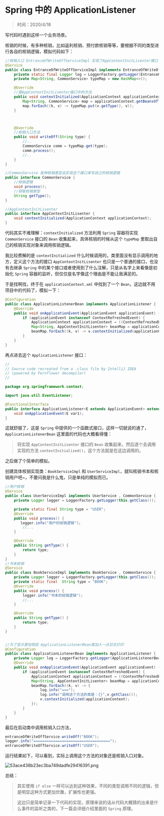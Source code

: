 # Spring 中的 ApplicationListener

> 时间：2020/4/18

写代码时遇到这样一个业务场景。

核销的时候，有多种核销，比如返利核销、预付款核销等等，要根据不同的类型进行各自的核销逻辑，模拟代码如下：

```java
//核销入口 EntranceOfWriteOffServiceImpl 实现了AppContextInitLisenter接口
@Service
public class EntranceOfWriteOffServiceImpl implements EntranceOfWriteOffService, AppContextInitLisenter {
    private static final Logger log = LoggerFactory.getLogger(EntranceOfWriteOffServiceImpl.class);
    private Map<String, CommonService> typeMap = new HashMap<>();

    @Override
    //是AppContextInitLisenter接口中的方法
    public void contextInitialized(ApplicationContext applicationContext) {
        Map<String, CommonService> map = applicationContext.getBeansOfType(CommonService.class);
        map.forEach((k, v) -> typeMap.put(v.getType(), v));
    }



    @Override
    //核销入口方法
    public void writeOff(String type) {
        //..
        CommonService comm = typeMap.get(type);
        comm.process();
        //..
    }
}

//CommonService 各种核销类型去实现这个接口来写自己的核销逻辑
public interface CommonService {
    //核销逻辑
    void process();
    //获取核销类型
    String getType();
}

//AppContextInitLisenter
public interface AppContextInitLisenter {
    void contextInitialized(ApplicationContext applicationContext);
}
```

代码其实不难理解：`contextInitialized` 方法利用 `Spring` 容器将实现 `CommonService` 接口的 `Bean` 收集起来，具体核销的时候从这个 `typeMap` 里取出自己的核销实现对象来调用核销逻辑。

我比较费解的是 `contextInitialized` 什么时候调用的，类里面没有显示调用的地方，定义这个方法的接口 `AppContextInitLisenter` 也只是一个普通的接口，也没有去继承 `Spring` 中的某个接口或者使用到了什么注解，只是从名字上来看像是初始化 `Spring` 容器的监听，但仅仅是名字像这个理由是不能让我满足的。

于是找啊找，终于在 `applicationContext.xml` 中找到了一个 `Bean`，这边就不用项目中的代码了，模拟一下：

```java
@Configuration
public class ApplicationListenerBean implements ApplicationListener {
    @Override
    public void onApplicationEvent(ApplicationEvent applicationEvent) {
        if (applicationEvent instanceof ContextRefreshedEvent) {
            ApplicationContext applicationContext = ((ContextRefreshedEvent) applicationEvent).getApplicationContext();
            Map<String, AppContextInitLisenter> beanMap = applicationContext.getBeansOfType(AppContextInitLisenter.class);
            beanMap.forEach((k, v) -> v.contextInitialized(applicationContext));
        }
    }
}
```

再点进去这个 `ApplicationListener` 接口：

```java
//
// Source code recreated from a .class file by IntelliJ IDEA
// (powered by Fernflower decompiler)
//

package org.springframework.context;

import java.util.EventListener;

@FunctionalInterface
public interface ApplicationListener<E extends ApplicationEvent> extends EventListener {
    void onApplicationEvent(E var1);
}
```

这就舒服了，这是 `Spring` 中提供的一个函数式接口，这样一切就说的通了，`ApplicationListenerBean` 这里面的代码也大概看得懂：

> 将实现 `AppContextInitLisenter` 接口的 `Bean` 收集起来，然后逐个去调用实现的方法 `contextInitialized()`，这个方法就是在这边调用的。

之后做了个简单的模拟。

创建具体核销实现类：`BookServiceImpl` 和 `UserServiceImpl`，就叫核销书本和核销用户吧~，不要问我是什么鬼，只是单纯的模拟而已。

```java
//用户核销
@Service
public class UserServiceImpl implements UserService , CommonService {
    private Logger logger = LoggerFactory.getLogger(this.getClass());

    private static final String type = "USER";
    @Override
    public void process() {
       logger.info("用户的核销逻辑");
        //...
    }

    @Override
    public String getType() {
        return type;
    }
}
//书本核销
@Service
public class BookServiceImpl implements BookService , CommonService {
    private Logger logger = LoggerFactory.getLogger(this.getClass());
    private static final  String type = "BOOK";
    @Override
    public void process() {
        logger.info("书本的核销逻辑");
        //...
    }

    @Override
    public String getType() {
        return type;
    }
}


//为了显示更加明显 ApplicationListenerBean类加入一点日志打印
@Configuration
public class ApplicationListenerBean implements ApplicationListener {
    private Logger log = LoggerFactory.getLogger(ApplicationListenerBean.class);
    @Override
    public void onApplicationEvent(ApplicationEvent applicationEvent) {
        if (applicationEvent instanceof ContextRefreshedEvent) {
            ApplicationContext applicationContext = ((ContextRefreshedEvent) applicationEvent).getApplicationContext();
            Map<String, AppContextInitLisenter> beanMap = applicationContext.getBeansOfType(AppContextInitLisenter.class);
            beanMap.forEach((k, v) -> {
                log.info("===");
                log.info("调用这个方法的类是：{}",v.getClass());
                v.contextInitialized(applicationContext);
            });
        }
    }
}
```

最后在启动类中调用核销入口方法，

```java
entranceOfWriteOffService.writeOff("BOOK");
logger.info("===================================");
entranceOfWriteOffService.writeOff("USER");
```

运行结果如下，可以看到，实际上调用这个方法的对象还是核销入口对象。

![53ace438b23ec3ba749dadfe29416391.png](http://www.qxnekoo.cn:8888/images/2020/04/18/53ace438b23ec3ba749dadfe29416391.png)



总结：

> 其实使用 `if else` 一样可以达到这种效果，不同的类型调用不同的逻辑，但是明显这种方式更加优雅，扩展性也更强。
>
> 这边只是简单记录一下代码的实现，原理来说的话从代码大概猜的出来是什么事件的监听之类的，下一篇会详细介绍里面的 `Spring` 原理。



